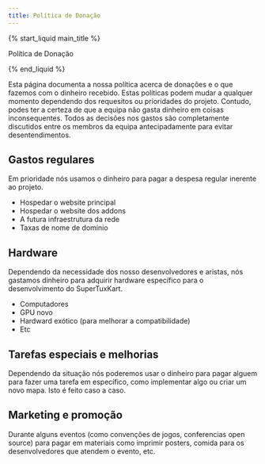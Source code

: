 ```yaml
---
title: Política de Donação
---
```

{% start_liquid main_title %}

Política de Donação

{% end_liquid %}

Esta página documenta a nossa política acerca de donações e o que fazemos com o dinheiro recebido. Estas políticas podem mudar a qualquer momento dependendo dos requesitos ou prioridades do projeto. Contudo, podes ter a certeza de que a equipa não gasta dinheiro em coisas inconsequentes. Todos as decisões nos gastos são completamente discutidos entre os membros da equipa antecipadamente para evitar desentendimentos.

## Gastos regulares
Em prioridade nós usamos o dinheiro para pagar a despesa regular inerente ao projeto.
* Hospedar o website principal
* Hospedar o website dos addons
* A futura infraestrutura da rede
* Taxas de nome de domínio

## Hardware
Dependendo da necessidade dos nosso desenvolvedores e aristas, nós gastamos dinheiro para adquirir hardware específico para o desenvolvimento do SuperTuxKart.
* Computadores
* GPU novo
* Hardward exótico (para melhorar a compatibilidade)
* Etc

## Tarefas especiais e melhorias
Dependendo da situação nós poderemos usar o dinheiro para pagar alguem para fazer uma tarefa em específico, como implementar algo ou criar um novo mapa. Isto é feito caso a caso.

## Marketing e promoção

Durante alguns eventos (como convenções de jogos, conferencias open source) para pagar em materiais como imprimir posters, comida para os desenvolvedores que atendem o evento, etc.
